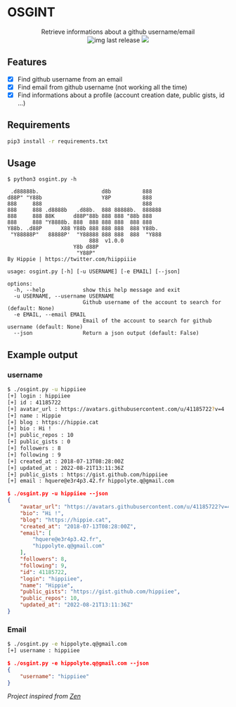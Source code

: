 # OSGINT
<p align="center">
  Retrieve informations about a github username/email
  <br>
      <img alt="img last release" src="https://img.shields.io/github/release/hippiie/ogsint.svg?color=blue">
  <a href="https://twitter.com/intent/follow?screen_name=hiippiiie" title="Follow"><img src="https://img.shields.io/twitter/follow/hiippiiie?label=hiippiiie&style=social"></a>
  <br>
</p>

## Features
  - [x] Find github username from an email
  - [x] Find email from github username (not working all the time)
  - [x] Find informations about a profile (account creation date, public gists, id ...)
## Requirements

```bash
pip3 install -r requirements.txt
```
## Usage

```
$ python3 osgint.py -h                                  

 .d88888b.                    d8b          888    
d88P" "Y88b                   Y8P          888    
888     888                                888    
888     888 .d8888b   .d88b.  888 88888b.  888888 
888     888 88K      d88P"88b 888 888 "88b 888    
888     888 "Y8888b. 888  888 888 888  888 888    
Y88b. .d88P      X88 Y88b 888 888 888  888 Y88b.  
 "Y88888P"   88888P'  "Y88888 888 888  888  "Y888 
                          888  v1.0.0
                     Y8b d88P                     
                      "Y88P"                      
By Hippie | https://twitter.com/hiippiiie

usage: osgint.py [-h] [-u USERNAME] [-e EMAIL] [--json]

options:
  -h, --help            show this help message and exit
  -u USERNAME, --username USERNAME
                        Github username of the account to search for (default: None)
  -e EMAIL, --email EMAIL
                        Email of the account to search for github username (default: None)
  --json                Return a json output (default: False)
```
## Example output
### username
```bash
$ ./osgint.py -u hippiiee
[+] login : hippiiee
[+] id : 41185722
[+] avatar_url : https://avatars.githubusercontent.com/u/41185722?v=4
[+] name : Hippie
[+] blog : https://hippie.cat
[+] bio : Hi !
[+] public_repos : 10
[+] public_gists : 0
[+] followers : 8
[+] following : 9
[+] created_at : 2018-07-13T08:28:00Z
[+] updated_at : 2022-08-21T13:11:36Z
[+] public_gists : https://gist.github.com/hippiiee
[+] email : hquere@e3r4p3.42.fr hippolyte.q@gmail.com
```

```json
$ ./osgint.py -u hippiiee --json
{
    "avatar_url": "https://avatars.githubusercontent.com/u/41185722?v=4",
    "bio": "Hi !",
    "blog": "https://hippie.cat",
    "created_at": "2018-07-13T08:28:00Z",
    "email": [
        "hquere@e3r4p3.42.fr",
        "hippolyte.q@gmail.com"
    ],
    "followers": 8,
    "following": 9,
    "id": 41185722,
    "login": "hippiiee",
    "name": "Hippie",
    "public_gists": "https://gist.github.com/hippiiee",
    "public_repos": 10,
    "updated_at": "2022-08-21T13:11:36Z"
}
```

### Email
``` bash
$ ./osgint.py -e hippolyte.q@gmail.com
[+] username : hippiiee
```
```json
$ ./osgint.py -e hippolyte.q@gmail.com --json
{
    "username": "hippiiee"
}
```

*Project inspired from [Zen](https://github.com/s0md3v/Zen)*
